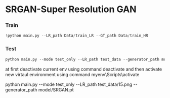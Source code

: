 # SRGAN-Super Resolution GAN



### Train

```python
!python main.py --LR_path Data/train_LR --GT_path Data/train_HR
```

### Test
```python
python main.py --mode test_only --LR_path test_data --generator_path model/SRGAN.pt
```

at first deactivate current env  using command deactivate and then activate new virtaul environment using command 
myenv\Scripts\activate 


python main.py --mode test_only --LR_path test_data/15.png --generator_path model/SRGAN.pt
